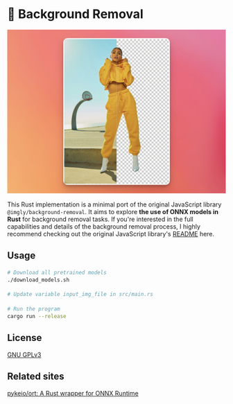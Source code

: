# 🦀 Background Removal

![Example](images/example.png)

This Rust implementation is a minimal port of the original JavaScript library `@imgly/background-removal`. It aims to explore **the use of ONNX models in Rust** for background removal tasks. If you're interested in the full capabilities and details of the background removal process, I highly recommend checking out the original JavaScript library's [README](https://github.com/imgly/background-removal-js) here.

## Usage

```sh
# Download all pretrained models
./download_models.sh

# Update variable input_img_file in src/main.rs

# Run the program
cargo run --release
```

## License

[GNU GPLv3](https://choosealicense.com/licenses/gpl-3.0/)

## Related sites
[pykeio/ort: A Rust wrapper for ONNX Runtime](https://github.com/pykeio/ort)

